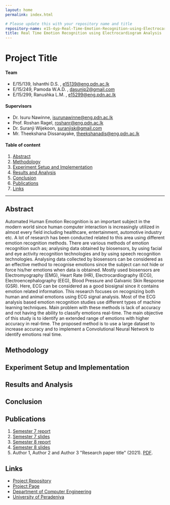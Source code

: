 ```yaml
---
layout: home
permalink: index.html

# Please update this with your repository name and title
repository-name: e15-4yp-Real-Time-Emotion-Recognition-using-Electrocardiogram-Analysis
title: Real Time Emotion Recognition using Electrocardiogram Analysis
---
```


[comment]: # "This is the standard layout for the project, but you can clean this and use your own template"

# Project Title

#### Team

- E/15/139, Ishanthi D.S. , [e15139@eng.pdn.ac.lk](mailto:e15139@eng.pdn.ac.lk)
- E/15/249, Pamoda W.A.D. , [dasunip2@gmail.com](mailto:dasunip2@gmail.com)
- E/15/299, Ranushka L.M. , [e15299@eng.pdn.ac.lk](mailto:e15299@eng.pdn.ac.lk)

#### Supervisors

- Dr. Isuru Nawinne, [isurunawinne@eng.pdn.ac.lk](mailto:isurunawinne@eng.pdn.ac.lk)
- Prof. Roshan Ragel, [roshanr@eng.pdn.ac.lk](mailto:roshanr@eng.pdn.ac.lk)
- Dr. Suranji Wijekoon, [suranjisk@gmail.com](mailto:suranjisk@gmail.com) 
- Mr. Theekshana Dissanayake, [theekshanadis@eng.pdn.ac.lk](mailto:theekshanadis@eng.pdn.ac.lk)  

#### Table of content

1. [Abstract](#abstract)
2. [Methodology](#methodology)
3. [Experiment Setup and Implementation](#experiment-setup-and-implementation)
4. [Results and Analysis](#results-and-analysis)
5. [Conclusion](#conclusion)
6. [Publications](#publications)
7. [Links](#links)

---

## Abstract
Automated Human Emotion Recognition is an important subject in the modern world
since human computer interaction is increasingly utilized in almost every field including
healthcare, entertainment, automotive industry etc. A lot of research has been conducted
related to this area using different emotion recognition methods. There are various
methods of emotion recognition such as; analysing data obtained by biosensors, by
using facial and eye activity recognition technologies and by using speech recognition
technologies. Analysing data collected by biosensors can be considered as an effective
method to recognise emotions since the subject can not hide or force his/her emotions
when data is obtained. Mostly used biosensors are Electromyography (EMG), Heart Rate
(HR), Electrocardiography (ECG), Electroencephalography (EEG), Blood Pressure and
Galvanic Skin Response (GSR). Here, ECG can be considered as a good biosignal since it
contains emotion related information. This research focuses on recognizing both human
and animal emotions using ECG signal analysis. Most of the ECG analysis based emotion
recognition studies use different types of machine learning techniques. Main problem
with these methods is lack of accuracy and not having the ability to classify emotions
real-time. The main objective of this study is to identify an extended range of emotions
with higher accuracy in real-time. The proposed method is to use a large dataset to
increase accuracy and to implement a Convolutional Neural Network to identify emotions
real time.


## Methodology

## Experiment Setup and Implementation

## Results and Analysis

## Conclusion

## Publications
1. [Semester 7 report](./)
2. [Semester 7 slides](./)
3. [Semester 8 report](./)
4. [Semester 8 slides](./)
5. Author 1, Author 2 and Author 3 "Research paper title" (2021). [PDF](./).


## Links

[//]: # ( NOTE: EDIT THIS LINKS WITH YOUR REPO DETAILS )

- [Project Repository](https://github.com/cepdnaclk/e15-4yp-Real-Time-Emotion-Recognition-using-Electrocardiogram-Analysis)
- [Project Page](https://cepdnaclk.github.io/e15-4yp-Real-Time-Emotion-Recognition-using-Electrocardiogram-Analysis/)
- [Department of Computer Engineering](http://www.ce.pdn.ac.lk/)
- [University of Peradeniya](https://eng.pdn.ac.lk/)

[//]: # "Please refer this to learn more about Markdown syntax"
[//]: # "https://github.com/adam-p/markdown-here/wiki/Markdown-Cheatsheet"

